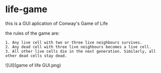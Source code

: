 # life-game

this is a GUI aplication of Conway's Game of Life

the rules of the game are:

    1. Any live cell with two or three live neighbours survives.
    2. Any dead cell with three live neighbours becomes a live cell.
    3. All other live cells die in the next generation. Similarly, all other dead cells stay dead.
    
![UI](game of life GUI.png)
    
